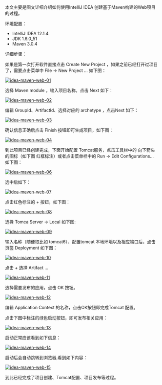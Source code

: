 本文主要是图文详细介绍如何使用IntelliJ IDEA 创建基于Maven构建的Web项目的过程。

环境配置：

- IntelliJ IDEA 12.1.4
- JDK 1.6.0_51
- Maven 3.0.4

详细步骤：

如果是第一次打开软件直接点击 Create New Project ，如果之前已经打开过项目了，需要点击菜单中 File → New Project … 如下图：

[![idea-maven-web-01](http://www.micmiu.com/wp-content/uploads/2013/10/idea-maven-web-01.png)](http://www.micmiu.com/wp-content/uploads/2013/10/idea-maven-web-01.png)

选择 Maven module ，输入项目名称，点击 Next 如下：

[![idea-maven-web-02](http://www.micmiu.com/wp-content/uploads/2013/10/idea-maven-web-02.png)](http://www.micmiu.com/wp-content/uploads/2013/10/idea-maven-web-02.png)

编辑 GroupId、ArtifactId、选择对应的 archetype ，点击Next 如下：

[![idea-maven-web-03](http://www.micmiu.com/wp-content/uploads/2013/10/idea-maven-web-03.png)](http://www.micmiu.com/wp-content/uploads/2013/10/idea-maven-web-03.png)

确认信息正确后点击 Finish 按钮即可生成项目，如下图：

[![idea-maven-web-04](http://www.micmiu.com/wp-content/uploads/2013/10/idea-maven-web-04.png)](http://www.micmiu.com/wp-content/uploads/2013/10/idea-maven-web-04.png)

到此项目已经创建完成，下面开始配置 Tomcat服务，点击工具栏中的 向下箭头的图标（如下图 红框标注）或者点击菜单栏中的 Run → Edit Configurations…  如下图：

[![idea-maven-web-06](http://www.micmiu.com/wp-content/uploads/2013/10/idea-maven-web-06.png)](http://www.micmiu.com/wp-content/uploads/2013/10/idea-maven-web-06.png)

选中后如下：

[![idea-maven-web-07](http://www.micmiu.com/wp-content/uploads/2013/10/idea-maven-web-07.png)](http://www.micmiu.com/wp-content/uploads/2013/10/idea-maven-web-07.png)

点击红色标注的 + 按钮，如下图：

[![idea-maven-web-08](http://www.micmiu.com/wp-content/uploads/2013/10/idea-maven-web-08.png)](http://www.micmiu.com/wp-content/uploads/2013/10/idea-maven-web-08.png)

选择 Tomca Server → Local  如下图:

[![idea-maven-web-09](http://www.micmiu.com/wp-content/uploads/2013/10/idea-maven-web-09.png)](http://www.micmiu.com/wp-content/uploads/2013/10/idea-maven-web-09.png)

输入名称（随便取比如 tomcat6）、配置tomcat 本地环境以及相应端口后，点击 页签 Deployment 如下图：

[![idea-maven-web-10](http://www.micmiu.com/wp-content/uploads/2013/10/idea-maven-web-10.png)](http://www.micmiu.com/wp-content/uploads/2013/10/idea-maven-web-10.png)

点击 + 选择 Artifact …

[![idea-maven-web-11](http://www.micmiu.com/wp-content/uploads/2013/10/idea-maven-web-11.png)](http://www.micmiu.com/wp-content/uploads/2013/10/idea-maven-web-11.png)

选择需要发布的应用，点击 OK 按钮。

[![idea-maven-web-12](http://www.micmiu.com/wp-content/uploads/2013/10/idea-maven-web-12.png)](http://www.micmiu.com/wp-content/uploads/2013/10/idea-maven-web-12.png)

编辑 Application Context 的名称，点击OK按钮即完成Tomcat 配置。



点击下图中标注的绿色启动按钮，即可发布相关应用：

[![idea-maven-web-13](http://www.micmiu.com/wp-content/uploads/2013/10/idea-maven-web-13.png)](http://www.micmiu.com/wp-content/uploads/2013/10/idea-maven-web-13.png)

启动正常应该看到如下信息：

[![idea-maven-web-14](http://www.micmiu.com/wp-content/uploads/2013/10/idea-maven-web-14.png)](http://www.micmiu.com/wp-content/uploads/2013/10/idea-maven-web-14.png)

启动后会自动跳转到浏览器,看到如下内容：

[![idea-maven-web-15](http://www.micmiu.com/wp-content/uploads/2013/10/idea-maven-web-15.png)](http://www.micmiu.com/wp-content/uploads/2013/10/idea-maven-web-15.png)

到此已经完成了项目创建、Tomcat配置、项目发布等过程。
